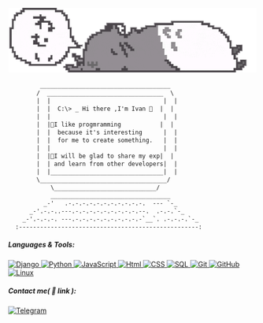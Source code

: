 <!-- ### Hi there 👋 -->
![header](https://github.com/TribQq/TribQq/blob/main/assets/headerV2fixed.webp)


<!--   <style>
   .text_in_tag {
    margin-top: -5px; /* Отрицательный отступ между заголовком и текстом */
   }
  </style> -->


```
         _____________________________________
        /  _________________________________  \
        |  |                                |  |
        |  |  C:\> _ Hi there ,I'm Ivan 👋  |  |
        |  |                                |  |
        |  |🙌I like progmramming           |  |
        |  |  because it's interesting      |  |
        |  |  for me to create something.   |  |
        |  |                                |  |
        |  |🐼I will be glad to share my exp|  |
        |  | and learn from other developers|  |
        |  |________________________________|  |
        \____________________________________/
            \_____________________________/
            __________________________________
          _-'   .-.-.-.-.-.-.-.-.-.-.-.  --- `-_
      _-'.-.-..---.-.-.-.-.-.-.-.-.-.--.  .-.-.`-_
    _-'.-.-.-. ---.-.-.-.-.-.-.-.-.-.-`__`. .-.-.-.`-_
  :---------------------------------------------------: 
 ``` 


##### Languages & Tools:
<a href=''>

![Django](https://img.shields.io/badge/Django-white?style=flat&logo=Django&logoColor=007D21&)
![Python](https://img.shields.io/badge/Python-white?style=flat&logo=Python&logoColor=4C5CD8)
![JavaScript](https://img.shields.io/badge/JavaScript-white?style=flat&logo=JavaScript&logoColor=FFAB00)
![Html](https://img.shields.io/badge/HTML-white?style=flat&logo=HTML5&logoColor=FF5600)
![CSS](https://img.shields.io/badge/CSS-white?style=flat&logo=CSS3&logoColor=FF5600)
![SQL](https://img.shields.io/badge/SQL-white?style=flat&logo=SQLite&logoColor=4C5CD8)
![Git](https://img.shields.io/badge/Git-white?style=flat&logo=GIT&logoColor=A63800)
![GitHub](https://img.shields.io/badge/GitHub-white?style=flat&logo=GITHUB&logoColor=black)
![Linux](https://img.shields.io/badge/Linux-white?style=flat&logo=Linux&logoColor=black)
</a>

<p> </p>

##### Contact me( :link: link ):
<a href='https://t.me/Qq_user'>![Telegram](https://img.shields.io/badge/Tg-white?style=plastic&logo=Telegram&logoColor=)</a>



<!--
**TribQq/TribQq** is a ✨ _special_ ✨ repository because its `README.md` (this file) appears on your GitHub profile.

Here are some ideas to get you started:

- 🔭 I’m currently working on ...
- 🌱 I’m currently learning ...
- 👯 I’m looking to collaborate on ...
- 🤔 I’m looking for help with ...
- 💬 Ask me about ...
- 📫 How to reach me: ...
- 😄 Pronouns: ...
- ⚡ Fun fact: ...
-->

